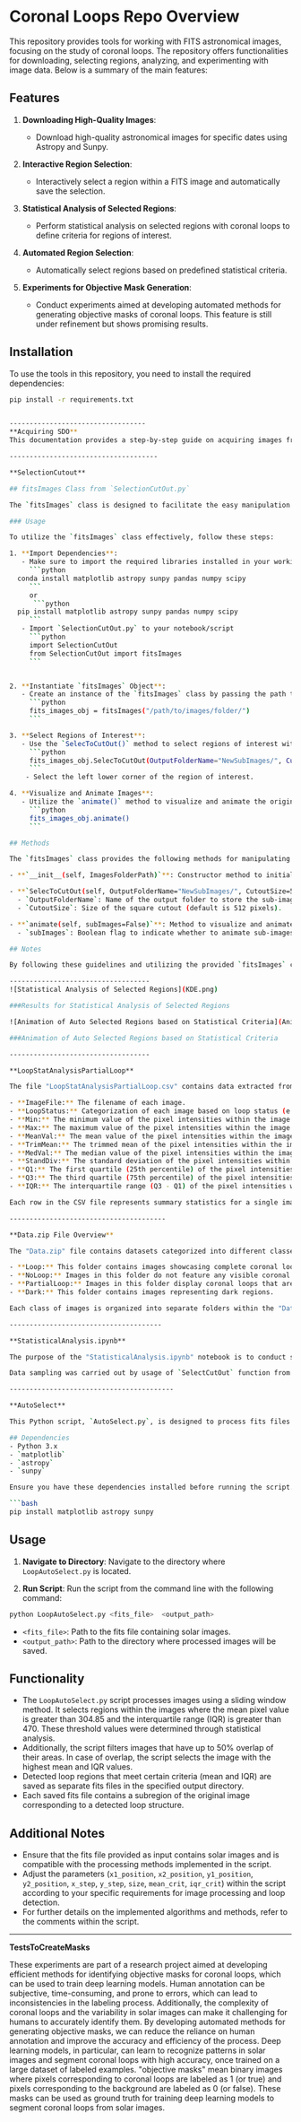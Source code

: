 # Coronal Loops Repo Overview

This repository provides tools for working with FITS astronomical images, focusing on the study of coronal loops. The repository offers functionalities for downloading, selecting regions, analyzing, and experimenting with image data. Below is a summary of the main features:

## Features

1. **Downloading High-Quality Images**:
   - Download high-quality astronomical images for specific dates using Astropy and Sunpy.
   
2. **Interactive Region Selection**:
   - Interactively select a region within a FITS image and automatically save the selection.
   
3. **Statistical Analysis of Selected Regions**:
   - Perform statistical analysis on selected regions with coronal loops to define criteria for regions of interest.
   
4. **Automated Region Selection**:
   - Automatically select regions based on predefined statistical criteria.
   
5. **Experiments for Objective Mask Generation**:
   - Conduct experiments aimed at developing automated methods for generating objective masks of coronal loops. This feature is still under refinement but shows promising results.

## Installation

To use the tools in this repository, you need to install the required dependencies:

```bash
pip install -r requirements.txt


----------------------------------
**Acquiring SDO**
This documentation provides a step-by-step guide on acquiring images from the Solar Dynamics Observatory (SDO) using Python and the SunPy library. SDO provides high-resolution images of the Sun in multiple wavelengths, captured by instruments like the Atmospheric Imaging Assembly (AIA).

-------------------------------------

**SelectionCutout**

## fitsImages Class from `SelectionCutOut.py` 

The `fitsImages` class is designed to facilitate the easy manipulation of FITS images. It provides methods to interactively select regions of interest within FITS images, extract sub-images (cutouts) from those regions, and save the sub-images to files. Additionally, it offers functionality to visualize and animate FITS images and their sub-images.

### Usage

To utilize the `fitsImages` class effectively, follow these steps:

1. **Import Dependencies**:
   - Make sure to import the required libraries installed in your working environment:
     ```python
  conda install matplotlib astropy sunpy pandas numpy scipy
     ```
     or 
      ```python
  pip install matplotlib astropy sunpy pandas numpy scipy
     ```
   - Import `SelectionCutOut.py` to your notebook/script
     ```python
     import SelectionCutOut
     from SelectionCutOut import fitsImages
     ```


2. **Instantiate `fitsImages` Object**:
   - Create an instance of the `fitsImages` class by passing the path to the folder containing the FITS images:
     ```python
     fits_images_obj = fitsImages("/path/to/images/folder/")
     ```

3. **Select Regions of Interest**:
   - Use the `SelecToCutOut()` method to select regions of interest within the FITS images and extract sub-images (cutouts). Optionally, specify an output folder name and cutout size:
     ```python
     fits_images_obj.SelecToCutOut(OutputFolderName="NewSubImages/", CutoutSize=512)
     ```
    - Select the left lower corner of the region of interest.

4. **Visualize and Animate Images**:
   - Utilize the `animate()` method to visualize and animate the original FITS images or their sub-images:
     ```python
     fits_images_obj.animate()
     ```

## Methods

The `fitsImages` class provides the following methods for manipulating FITS images:

- **`__init__(self, ImagesFolderPath)`**: Constructor method to initialize the `fitsImages` object with the path to the folder containing the FITS images.

- **`SelecToCutOut(self, OutputFolderName="NewSubImages/", CutoutSize=512)`**: Method to select regions of interest within the FITS images, extract sub-images (cutouts), save them to files and view the subimages as animation. Parameters:
  - `OutputFolderName`: Name of the output folder to store the sub-images (default is "NewSubImages/").
  - `CutoutSize`: Size of the square cutout (default is 512 pixels).

- **`animate(self, subImages=False)`**: Method to visualize and animate the FITS images or their sub-images. Parameters:
  - `subImages`: Boolean flag to indicate whether to animate sub-images (default is False).

## Notes

By following these guidelines and utilizing the provided `fitsImages` class, you can efficiently work with FITS images, extract sub-images, and visualize your data in Python.

-----------------------------------
![Statistical Analysis of Selected Regions](KDE.png)

###Results for Statistical Analysis of Selected Regions

![Animation of Auto Selected Regions based on Statistical Criteria](AnimationAutoSelectedRegions.gif)

###Animation of Auto Selected Regions based on Statistical Criteria

-----------------------------------

**LoopStatAnalysisPartialLoop**

The file "LoopStatAnalysisPartialLoop.csv" contains data extracted from manually segmented images, featuring summary statistics for each image. Below is a breakdown of the available columns:

- **ImageFile:** The filename of each image.
- **LoopStatus:** Categorization of each image based on loop status (e.g., "Full Loop," "No Loop," "Partial Loop").
- **Min:** The minimum value of the pixel intensities within the image.
- **Max:** The maximum value of the pixel intensities within the image.
- **MeanVal:** The mean value of the pixel intensities within the image.
- **TrimMean:** The trimmed mean of the pixel intensities within the image, calculated by removing a specified percentage of outliers from both ends of the distribution.
- **MedVal:** The median value of the pixel intensities within the image.
- **StandDiv:** The standard deviation of the pixel intensities within the image, indicating the dispersion of values from the mean.
- **Q1:** The first quartile (25th percentile) of the pixel intensities within the image.
- **Q3:** The third quartile (75th percentile) of the pixel intensities within the image.
- **IQR:** The interquartile range (Q3 - Q1) of the pixel intensities within the image, representing the spread of the middle 50% of the data.

Each row in the CSV file represents summary statistics for a single image, providing insights into the distribution and characteristics of pixel intensities within the corresponding region of interest. This data can be further analyzed to investigate trends, patterns, and differences between images categorized by loop status.

---------------------------------------

**Data.zip File Overview**

The "Data.zip" file contains datasets categorized into different classes of images. Below is a brief overview of the contents of the zip file:

- **Loop:** This folder contains images showcasing complete coronal loops.
- **NoLoop:** Images in this folder do not feature any visible coronal loops.
- **PartialLoop:** Images in this folder display coronal loops that are partially visible or incomplete.
- **Dark:** This folder contains images representing dark regions.

Each class of images is organized into separate folders within the "Data.zip" file, allowing for easy access and analysis of the data.

--------------------------------------

**StatisticalAnalysis.ipynb**

The purpose of the "StatisticalAnalysis.ipynb" notebook is to conduct statistical analysis on sample images. Its goal is to derive statistical criteria for determining areas in the image that contain loops. Through descriptive statistics, hypothesis testing, correlation analysis, and possibly regression analysis, the notebook aims to extract meaningful insights to identify loop regions within the images.

Data sampling was carried out by usage of `SelectCutOut` function from **SelectionCutOut.py** . This script designed to facilitate the easy manipulation of FITS images. It provides methods to interactively select regions of interest within FITS images, extract sub-images (cutouts) from those regions, and save the sub-images to files. Additionally, it offers functionality to visualize and animate FITS images and their sub-images. 

-----------------------------------------

**AutoSelect**

This Python script, `AutoSelect.py`, is designed to process fits files containing solar images. It identifies loop structures within the images based on certain statistical criteria and saves the detected loop regions as separate fits files. The statistical criteria is obtained from the statustucal analysis of the previous step, and can be modified accordingly.

## Dependencies
- Python 3.x
- `matplotlib`
- `astropy`
- `sunpy`

Ensure you have these dependencies installed before running the script. You can install them using `pip`:

```bash
pip install matplotlib astropy sunpy
```

## Usage
1. **Navigate to Directory**: Navigate to the directory where `LoopAutoSelect.py` is located.

2. **Run Script**: Run the script from the command line with the following command:


```bash
python LoopAutoSelect.py <fits_file>  <output_path>
```
- `<fits_file>`: Path to the fits file containing solar images.
- `<output_path>`: Path to the directory where processed images will be saved.


## Functionality
- The `LoopAutoSelect.py` script processes images using a sliding window method. It selects regions within the images where the mean pixel value is greater than 304.85 and the interquartile range (IQR) is greater than 470. These threshold values were determined through statistical analysis.
- Additionally, the script filters images that have up to 50% overlap of their areas. In case of overlap, the script selects the image with the highest mean and IQR values.
- Detected loop regions that meet certain criteria (mean and IQR) are saved as separate fits files in the specified output directory.
- Each saved fits file contains a subregion of the original image corresponding to a detected loop structure.

## Additional Notes
- Ensure that the fits file provided as input contains solar images and is compatible with the processing methods implemented in the script.
- Adjust the parameters (`x1_position`, `x2_position`, `y1_position`, `y2_position`, `x_step`, `y_step`, `size`, `mean_crit`, `iqr_crit`) within the script according to your specific requirements for image processing and loop detection.
- For further details on the implemented algorithms and methods, refer to the comments within the script.

------------------------------------

**TestsToCreateMasks**

These experiments are part of a research project aimed at developing efficient methods for identifying objective masks for coronal loops, which can be used to train deep learning models. Human annotation can be subjective, time-consuming, and prone to errors, which can lead to inconsistencies in the labeling process. Additionally, the complexity of coronal loops and the variability in solar images can make it challenging for humans to accurately identify them.
By developing automated methods for generating objective masks, we can reduce the reliance on human annotation and improve the accuracy and efficiency of the process. Deep learning models, in particular, can learn to recognize patterns in solar images and segment coronal loops with high accuracy, once trained on a large dataset of labeled examples. 
"objective masks" mean binary images where pixels corresponding to coronal loops are labeled as 1 (or true) and pixels corresponding to the background are labeled as 0 (or false). These masks can be used as ground truth for training deep learning models to segment coronal loops from solar images. 